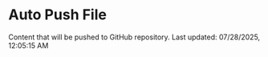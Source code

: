 # Auto Push File

Content that will be pushed to GitHub repository.
Last updated: 07/28/2025, 12:05:15 AM